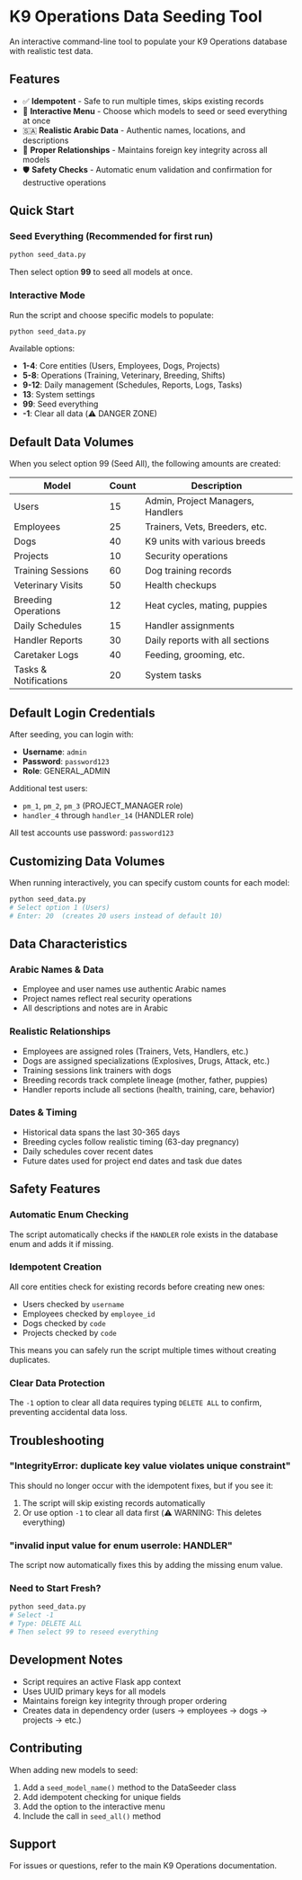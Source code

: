 # K9 Operations Data Seeding Tool

An interactive command-line tool to populate your K9 Operations database with realistic test data.

## Features

- ✅ **Idempotent** - Safe to run multiple times, skips existing records
- 🔄 **Interactive Menu** - Choose which models to seed or seed everything at once  
- 🇸🇦 **Realistic Arabic Data** - Authentic names, locations, and descriptions
- 🔗 **Proper Relationships** - Maintains foreign key integrity across all models
- 🛡️ **Safety Checks** - Automatic enum validation and confirmation for destructive operations

## Quick Start

### Seed Everything (Recommended for first run)

```bash
python seed_data.py
```

Then select option **99** to seed all models at once.

### Interactive Mode

Run the script and choose specific models to populate:

```bash
python seed_data.py
```

Available options:
- **1-4**: Core entities (Users, Employees, Dogs, Projects)
- **5-8**: Operations (Training, Veterinary, Breeding, Shifts)
- **9-12**: Daily management (Schedules, Reports, Logs, Tasks)
- **13**: System settings
- **99**: Seed everything
- **-1**: Clear all data (⚠️ DANGER ZONE)

## Default Data Volumes

When you select option 99 (Seed All), the following amounts are created:

| Model | Count | Description |
|-------|-------|-------------|
| Users | 15 | Admin, Project Managers, Handlers |
| Employees | 25 | Trainers, Vets, Breeders, etc. |
| Dogs | 40 | K9 units with various breeds |
| Projects | 10 | Security operations |
| Training Sessions | 60 | Dog training records |
| Veterinary Visits | 50 | Health checkups |
| Breeding Operations | 12 | Heat cycles, mating, puppies |
| Daily Schedules | 15 | Handler assignments |
| Handler Reports | 30 | Daily reports with all sections |
| Caretaker Logs | 40 | Feeding, grooming, etc. |
| Tasks & Notifications | 20 | System tasks |

## Default Login Credentials

After seeding, you can login with:

- **Username**: `admin`
- **Password**: `password123`
- **Role**: GENERAL_ADMIN

Additional test users:
- `pm_1`, `pm_2`, `pm_3` (PROJECT_MANAGER role)
- `handler_4` through `handler_14` (HANDLER role)

All test accounts use password: `password123`

## Customizing Data Volumes

When running interactively, you can specify custom counts for each model:

```bash
python seed_data.py
# Select option 1 (Users)
# Enter: 20  (creates 20 users instead of default 10)
```

## Data Characteristics

### Arabic Names & Data
- Employee and user names use authentic Arabic names
- Project names reflect real security operations
- All descriptions and notes are in Arabic

### Realistic Relationships
- Employees are assigned roles (Trainers, Vets, Handlers, etc.)
- Dogs are assigned specializations (Explosives, Drugs, Attack, etc.)
- Training sessions link trainers with dogs
- Breeding records track complete lineage (mother, father, puppies)
- Handler reports include all sections (health, training, care, behavior)

### Dates & Timing
- Historical data spans the last 30-365 days
- Breeding cycles follow realistic timing (63-day pregnancy)
- Daily schedules cover recent dates
- Future dates used for project end dates and task due dates

## Safety Features

### Automatic Enum Checking
The script automatically checks if the `HANDLER` role exists in the database enum and adds it if missing.

### Idempotent Creation
All core entities check for existing records before creating new ones:
- Users checked by `username`
- Employees checked by `employee_id`
- Dogs checked by `code`
- Projects checked by `code`

This means you can safely run the script multiple times without creating duplicates.

### Clear Data Protection
The `-1` option to clear all data requires typing `DELETE ALL` to confirm, preventing accidental data loss.

## Troubleshooting

### "IntegrityError: duplicate key value violates unique constraint"

This should no longer occur with the idempotent fixes, but if you see it:
1. The script will skip existing records automatically
2. Or use option `-1` to clear all data first (⚠️ WARNING: This deletes everything)

### "invalid input value for enum userrole: HANDLER"

The script now automatically fixes this by adding the missing enum value.

### Need to Start Fresh?

```bash
python seed_data.py
# Select -1
# Type: DELETE ALL
# Then select 99 to reseed everything
```

## Development Notes

- Script requires an active Flask app context
- Uses UUID primary keys for all models
- Maintains foreign key integrity through proper ordering
- Creates data in dependency order (users → employees → dogs → projects → etc.)

## Contributing

When adding new models to seed:
1. Add a `seed_model_name()` method to the DataSeeder class
2. Add idempotent checking for unique fields
3. Add the option to the interactive menu
4. Include the call in `seed_all()` method

## Support

For issues or questions, refer to the main K9 Operations documentation.
